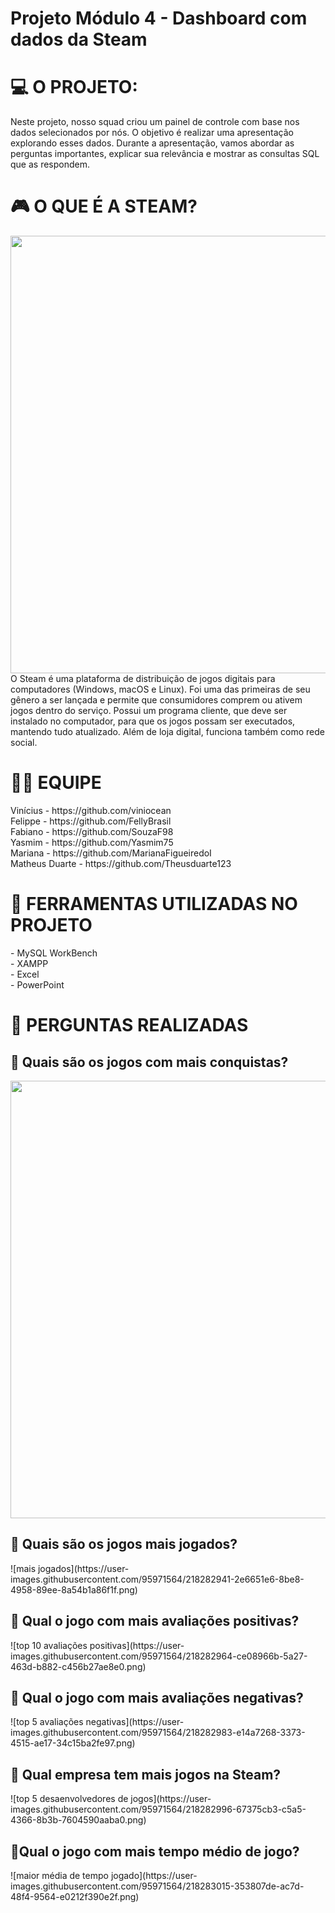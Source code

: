 <h1>Projeto Módulo 4 - Dashboard com dados da Steam</h1>
<h1> 💻 O PROJETO:</h1>
Neste projeto, nosso squad criou um painel de controle com base nos dados selecionados por nós. O objetivo é realizar uma apresentação explorando esses dados. Durante a apresentação, vamos abordar as perguntas importantes, explicar sua relevância e mostrar as consultas SQL que as respondem.
<h1> 🎮 O QUE É A STEAM?</h1>
<div align="center">
<img src="https://user-images.githubusercontent.com/95971564/218325815-f3c21f3b-3667-4270-a13d-19b6101e5724.jpg" width="700px" />
</div>
O Steam é uma plataforma de distribuição de jogos digitais para computadores (Windows, macOS e Linux). Foi uma das primeiras de seu gênero a ser lançada e permite que consumidores comprem ou ativem jogos dentro do serviço. Possui um programa cliente, que deve ser instalado no computador, para que os jogos possam ser executados, mantendo tudo atualizado. Além de loja digital, funciona também como rede social.
<h1> 🤝🏻 EQUIPE</h1>
Vinícius - https://github.com/viniocean <br>
Felippe - https://github.com/FellyBrasil <br>
Fabiano - https://github.com/SouzaF98 <br>
Yasmim - https://github.com/Yasmim75 <br>
Mariana - https://github.com/MarianaFigueiredoI <br>
Matheus Duarte - https://github.com/Theusduarte123 <br>
<h1> 🔨 FERRAMENTAS UTILIZADAS NO PROJETO </h1>
- MySQL WorkBench <br>
- XAMPP <br>
- Excel <br>
- PowerPoint <br>
<h1> 🤔 PERGUNTAS REALIZADAS </h1>
<h2>🔹 Quais são os jogos com mais conquistas? </h2>
<div align="center">
<img src="https://user-images.githubusercontent.com/95971564/218325932-13b21f81-d281-4f88-897b-02268cfd07ae.png" width="700px" />
</div>
<h2>🔹 Quais são os jogos mais jogados? </h2>
![mais jogados](https://user-images.githubusercontent.com/95971564/218282941-2e6651e6-8be8-4958-89ee-8a54b1a86f1f.png)
<h2>🔹 Qual o jogo com mais avaliações positivas? </h2>
![top 10 avaliações positivas](https://user-images.githubusercontent.com/95971564/218282964-ce08966b-5a27-463d-b882-c456b27ae8e0.png)
<h2>🔹 Qual o jogo com mais avaliações negativas? </h2>
![top 5 avaliações negativas](https://user-images.githubusercontent.com/95971564/218282983-e14a7268-3373-4515-ae17-34c15ba2fe97.png)
<h2>🔹 Qual empresa tem mais jogos na Steam? </h2>
![top 5 desaenvolvedores de jogos](https://user-images.githubusercontent.com/95971564/218282996-67375cb3-c5a5-4366-8b3b-7604590aaba0.png)
<h2>🔹Qual o jogo com mais tempo médio de jogo? </h2>
![maior média de tempo jogado](https://user-images.githubusercontent.com/95971564/218283015-353807de-ac7d-48f4-9564-e0212f390e2f.png)










